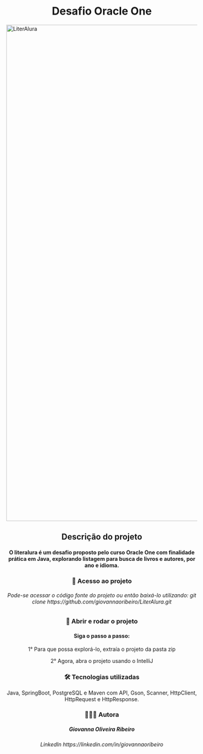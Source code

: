 <h1 align="center">Desafio Oracle One</h1>

<img width="4040" height="1308" alt="LiterAlura" src="https://github.com/user-attachments/assets/09420d9f-e48a-40a3-a85a-5d76c007658d" />

<h2 align="center">Descrição do projeto</h2>

<h4 align="center">O literalura é um desafio proposto pelo curso Oracle One com finalidade prática em Java, explorando listagem para busca de livros e autores, por ano e idioma.</h4>

<h3 align="center">📁 Acesso ao projeto</h3>

<h6 align="center">Pode-se acessar o código fonte do projeto ou então baixá-lo utilizando: git clone https://github.com/giovannaoribeiro/LiterAlura.git</h6>

<h3 align="center">📂 Abrir e rodar o projeto</h3>

<h4 align="center">Siga o passo a passo:</h4>

<p align="center">1° Para que possa explorá-lo, extraía o projeto da pasta zip</p>
<p align="center">2° Agora, abra o projeto usando o IntelliJ</p>

<h3 align="center">🛠️ Tecnologias utilizadas</h3>

<p align="center">Java, SpringBoot, PostgreSQL e Maven com API, Gson, Scanner, HttpClient, HttpRequest e HttpResponse.</p>

<h3 align="center">👩🏽‍💻 Autora</h3>

<h5 align="center">Giovanna Oliveira Ribeiro</h5>

<h6 align="center">LinkedIn https://linkedin.com/in/giovannaoribeiro</h6>
